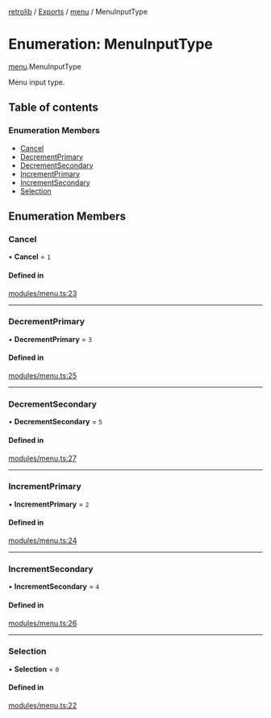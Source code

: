 [retrolib](../README.md) / [Exports](../modules.md) / [menu](../modules/menu.md) / MenuInputType

# Enumeration: MenuInputType

[menu](../modules/menu.md).MenuInputType

Menu input type.

## Table of contents

### Enumeration Members

- [Cancel](menu.MenuInputType.md#cancel)
- [DecrementPrimary](menu.MenuInputType.md#decrementprimary)
- [DecrementSecondary](menu.MenuInputType.md#decrementsecondary)
- [IncrementPrimary](menu.MenuInputType.md#incrementprimary)
- [IncrementSecondary](menu.MenuInputType.md#incrementsecondary)
- [Selection](menu.MenuInputType.md#selection)

## Enumeration Members

### Cancel

• **Cancel** = ``1``

#### Defined in

[modules/menu.ts:23](https://github.com/philbgarner/retrolib/blob/63effeb/src/modules/menu.ts#L23)

___

### DecrementPrimary

• **DecrementPrimary** = ``3``

#### Defined in

[modules/menu.ts:25](https://github.com/philbgarner/retrolib/blob/63effeb/src/modules/menu.ts#L25)

___

### DecrementSecondary

• **DecrementSecondary** = ``5``

#### Defined in

[modules/menu.ts:27](https://github.com/philbgarner/retrolib/blob/63effeb/src/modules/menu.ts#L27)

___

### IncrementPrimary

• **IncrementPrimary** = ``2``

#### Defined in

[modules/menu.ts:24](https://github.com/philbgarner/retrolib/blob/63effeb/src/modules/menu.ts#L24)

___

### IncrementSecondary

• **IncrementSecondary** = ``4``

#### Defined in

[modules/menu.ts:26](https://github.com/philbgarner/retrolib/blob/63effeb/src/modules/menu.ts#L26)

___

### Selection

• **Selection** = ``0``

#### Defined in

[modules/menu.ts:22](https://github.com/philbgarner/retrolib/blob/63effeb/src/modules/menu.ts#L22)
